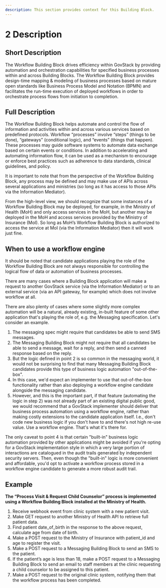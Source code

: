 ```yaml
---
description: This section provides context for this Building Block.
---
```


# 2 Description

## Short Description

The Workflow Building Block drives efficiency within GovStack by providing automation and orchestration capabilities for specified business processes within and across Building Blocks. The Workflow Building Block provides design-time mapping & modeling of business processes based on mature open standards like Business Process Model and Notation (BPMN) and facilitates the run-time execution of deployed workflows in order to orchestrate process flows from initiation to completion.

## Full Description

The Workflow Building Block helps automate and control the flow of information and activities within and across various services based on predefined protocols. Workflow “processes” involve “steps” (things to be done), “gateways” (conditional logic), and “events” (things that happen). These processes may guide software systems to automate data exchange based on certain events or conditions. In addition to accelerating and automating information flow, it can be used as a mechanism to encourage or enforce best practices such as adherence to data standards, clinical guidelines, and policy.

It is important to note that from the perspective of the Workflow Building Block, any process may be defined and may make use of APIs across several applications and ministries (so long as it has access to those APIs via the Information Mediator).

From the high-level view, we should recognize that some instances of a Workflow Building Block may be deployed, for example, in the Ministry of Health (MoH) and only access services in the MoH, but another may be deployed in the MoH and access services provided by the Ministry of Insurance (MoI). So long as MoH’s Workflow Building Block is authorized to access the service at MoI (via the Information Mediator) then it will work just fine.

## When to use a workflow engine

It should be noted that candidate applications playing the role of the Workflow Building Block are not always responsible for controlling the logical flow of data or automation of business processes.

There are many cases where a Building Block application will make a request to another GovStack service (via the Information Mediator) or to an external service (via an API gateway, for example) which does not involve workflow at all.

There are also plenty of cases where some slightly more complex automation will be a natural, already existing, in-built feature of some other application that's playing the role of, e.g. the Messaging specification. Let's consider an example.

1. The messaging spec might require that candidates be able to send SMS messages.
2. The Messaging Building Block might not require that all candidates be able to send a message, wait for a reply, and then send a canned response based on the reply.
3. But the logic defined in point 2 is so common in the messaging world, it would not be surprising to find that many Messaging Building Block candidates provide this type of business logic automation "out-of-the-box".
4. In this case, we'd expect an implementer to use that out-of-the-box functionality rather than also deploying a workflow engine candidate alongside the messaging candidate.
5. However, and this is the important part, if that feature (automating the logic in step 2) was not already part of an existing digital public good, we would recommend that a GovStack implementer should deliver that business process automation using a workflow engine, rather than making costly extensions to the candidate application itself. I.e., don't code new business logic if you don't have to and there's not high re-use value. Use a workflow engine. That's what it's there for.

The only caveat to point 4 is that certain "built-in" business logic automation provided by other applications might be avoided if you're opting for a GovStack implementation style in which a very large portion of interactions are catalogued in the audit trails generated by independent security servers. Then, even though the "built-in" logic is more convenient and affordable, you'd opt to activate a workflow process stored in a workflow engine candidate to generate a more robust audit trail.

## Example

**The “Process Visit & Request Child Counselor” process is implemented using a Workflow Building Block** **installed at the Ministry of Health.**

1. Receive webhook event from clinic system with a new patient visit.
2. Make GET request to another Ministry of Health API to retrieve full patient data.
3. Find patient date\_of\_birth in the response to the above request, calculate age from date of birth.
4. Make a POST request to the Ministry of Insurance with patient\_id and age to register the visit.
5. Make a POST request to a Messaging Building Block to send an SMS to the patient.
6. If the patient’s age is less than 18, make a POST request to a Messaging Building Block to send an email to staff members at the clinic requesting a child counselor to be assigned to this patient.
7. Make a POST request to the original clinic system, notifying them that the workflow process has been completed.
